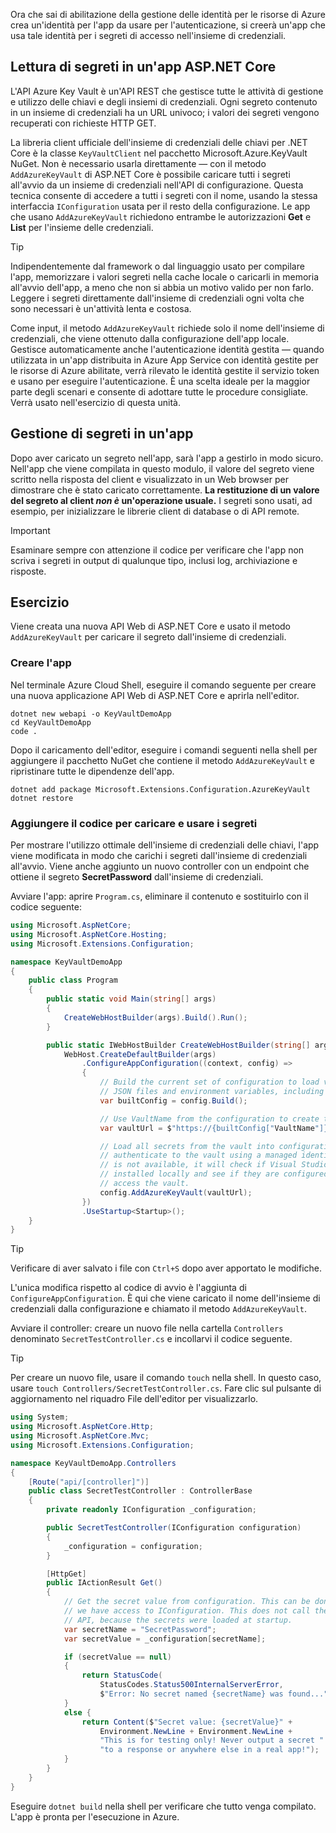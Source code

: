 Ora che sai di abilitazione della gestione delle identità per le risorse di Azure crea un'identità per l'app da usare per l'autenticazione, si creerà un'app che usa tale identità per i segreti di accesso nell'insieme di credenziali.

## <a name="reading-secrets-in-an-aspnet-core-app"></a>Lettura di segreti in un'app ASP.NET Core

L'API Azure Key Vault è un'API REST che gestisce tutte le attività di gestione e utilizzo delle chiavi e degli insiemi di credenziali. Ogni segreto contenuto in un insieme di credenziali ha un URL univoco; i valori dei segreti vengono recuperati con richieste HTTP GET.

La libreria client ufficiale dell'insieme di credenziali delle chiavi per .NET Core è la classe `KeyVaultClient` nel pacchetto Microsoft.Azure.KeyVault NuGet. Non è necessario usarla direttamente &mdash; con il metodo `AddAzureKeyVault` di ASP.NET Core è possibile caricare tutti i segreti all'avvio da un insieme di credenziali nell'API di configurazione. Questa tecnica consente di accedere a tutti i segreti con il nome, usando la stessa interfaccia `IConfiguration` usata per il resto della configurazione. Le app che usano `AddAzureKeyVault` richiedono entrambe le autorizzazioni **Get** e **List** per l'insieme delle credenziali.

> [!TIP]
> Indipendentemente dal framework o dal linguaggio usato per compilare l'app, memorizzare i valori segreti nella cache locale o caricarli in memoria all'avvio dell'app, a meno che non si abbia un motivo valido per non farlo. Leggere i segreti direttamente dall'insieme di credenziali ogni volta che sono necessari è un'attività lenta e costosa.

Come input, il metodo `AddAzureKeyVault` richiede solo il nome dell'insieme di credenziali, che viene ottenuto dalla configurazione dell'app locale. Gestisce automaticamente anche l'autenticazione identità gestita &mdash; quando utilizzata in un'app distribuita in Azure App Service con identità gestite per le risorse di Azure abilitate, verrà rilevato le identità gestite il servizio token e usano per eseguire l'autenticazione. È una scelta ideale per la maggior parte degli scenari e consente di adottare tutte le procedure consigliate. Verrà usato nell'esercizio di questa unità.

## <a name="handling-secrets-in-an-app"></a>Gestione di segreti in un'app

Dopo aver caricato un segreto nell'app, sarà l'app a gestirlo in modo sicuro. Nell'app che viene compilata in questo modulo, il valore del segreto viene scritto nella risposta del client e visualizzato in un Web browser per dimostrare che è stato caricato correttamente. **La restituzione di un valore del segreto al client *non è*  un'operazione usuale.** I segreti sono usati, ad esempio, per inizializzare le librerie client di database o di API remote.

> [!IMPORTANT]
> Esaminare sempre con attenzione il codice per verificare che l'app non scriva i segreti in output di qualunque tipo, inclusi log, archiviazione e risposte.

## <a name="exercise"></a>Esercizio

Viene creata una nuova API Web di ASP.NET Core e usato il metodo `AddAzureKeyVault` per caricare il segreto dall'insieme di credenziali.

### <a name="create-the-app"></a>Creare l'app

Nel terminale Azure Cloud Shell, eseguire il comando seguente per creare una nuova applicazione API Web di ASP.NET Core e aprirla nell'editor.

```console
dotnet new webapi -o KeyVaultDemoApp
cd KeyVaultDemoApp
code .
```

Dopo il caricamento dell'editor, eseguire i comandi seguenti nella shell per aggiungere il pacchetto NuGet che contiene il metodo `AddAzureKeyVault` e ripristinare tutte le dipendenze dell'app.

```console
dotnet add package Microsoft.Extensions.Configuration.AzureKeyVault
dotnet restore
```

### <a name="add-code-to-load-and-use-secrets"></a>Aggiungere il codice per caricare e usare i segreti

Per mostrare l'utilizzo ottimale dell'insieme di credenziali delle chiavi, l'app viene modificata in modo che carichi i segreti dall'insieme di credenziali all'avvio. Viene anche aggiunto un nuovo controller con un endpoint che ottiene il segreto **SecretPassword** dall'insieme di credenziali.

Avviare l'app: aprire `Program.cs`, eliminare il contenuto e sostituirlo con il codice seguente:

```csharp
using Microsoft.AspNetCore;
using Microsoft.AspNetCore.Hosting;
using Microsoft.Extensions.Configuration;

namespace KeyVaultDemoApp
{
    public class Program
    {
        public static void Main(string[] args)
        {
            CreateWebHostBuilder(args).Build().Run();
        }

        public static IWebHostBuilder CreateWebHostBuilder(string[] args) =>
            WebHost.CreateDefaultBuilder(args)
                .ConfigureAppConfiguration((context, config) =>
                {
                    // Build the current set of configuration to load values from
                    // JSON files and environment variables, including VaultName.
                    var builtConfig = config.Build();

                    // Use VaultName from the configuration to create the full vault URL.
                    var vaultUrl = $"https://{builtConfig["VaultName"]}.vault.azure.net/";

                    // Load all secrets from the vault into configuration. This will automatically
                    // authenticate to the vault using a managed identity. If a managed identity
                    // is not available, it will check if Visual Studio and/or the Azure CLI are
                    // installed locally and see if they are configured with credentials that can
                    // access the vault.
                    config.AddAzureKeyVault(vaultUrl);
                })
                .UseStartup<Startup>();
    }
}
```

> [!TIP]
> Verificare di aver salvato i file con `Ctrl+S` dopo aver apportato le modifiche.

L'unica modifica rispetto al codice di avvio è l'aggiunta di `ConfigureAppConfiguration`. È qui che viene caricato il nome dell'insieme di credenziali dalla configurazione e chiamato il metodo `AddAzureKeyVault`.

Avviare il controller: creare un nuovo file nella cartella `Controllers` denominato `SecretTestController.cs` e incollarvi il codice seguente.

> [!TIP]
> Per creare un nuovo file, usare il comando `touch` nella shell. In questo caso, usare `touch Controllers/SecretTestController.cs`. Fare clic sul pulsante di aggiornamento nel riquadro File dell'editor per visualizzarlo.

```csharp
using System;
using Microsoft.AspNetCore.Http;
using Microsoft.AspNetCore.Mvc;
using Microsoft.Extensions.Configuration;

namespace KeyVaultDemoApp.Controllers
{
    [Route("api/[controller]")]
    public class SecretTestController : ControllerBase
    {
        private readonly IConfiguration _configuration;

        public SecretTestController(IConfiguration configuration)
        {
            _configuration = configuration;
        }

        [HttpGet]
        public IActionResult Get()
        {
            // Get the secret value from configuration. This can be done anywhere
            // we have access to IConfiguration. This does not call the Key Vault
            // API, because the secrets were loaded at startup.
            var secretName = "SecretPassword";
            var secretValue = _configuration[secretName];

            if (secretValue == null)
            {
                return StatusCode(
                    StatusCodes.Status500InternalServerError,
                    $"Error: No secret named {secretName} was found...");
            }
            else {
                return Content($"Secret value: {secretValue}" +
                    Environment.NewLine + Environment.NewLine +
                    "This is for testing only! Never output a secret " +
                    "to a response or anywhere else in a real app!");
            }
        }
    }
}
```

Eseguire `dotnet build` nella shell per verificare che tutto venga compilato. L'app è pronta per l'esecuzione in Azure.